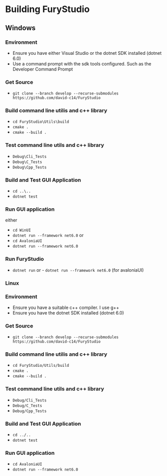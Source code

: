 # Building FuryStudio

## Windows

### Environment
- Ensure you have either Visual Studio or the dotnet SDK installed (dotnet 6.0)
- Use a command prompt with the sdk tools configured.  Such as the Developer Command Prompt

### Get Source
- `git clone --branch develop --recurse-submodules https://github.com/david-c14/FuryStudio`

### Build command line utilis and c++ library
- `cd FuryStudio\Utils\build`
- `cmake .`
- `cmake --build .`

### Test command line utils and c++ library
- `Debug\Cli_Tests`
- `Debug\C_Tests`
- `Debug\Cpp_Tests`

### Build and Test GUI Application
- `cd ..\..`
- `dotnet test`

### Run GUI application 
either
- `cd WinUI`
- `dotnet run --framework net6.0`
or
- `cd AvaloniaUI`
- `dotnet run --framework net6.0`

### Run FuryStudio
- `dotnet run` or - `dotnet run --framework net6.0` (for avaloniaUI)

### Linux

### Environment 
- Ensure you have a suitable c++ compiler. I use g++
- Ensure you have the dotnet SDK installed (dotnet 6.0)

### Get Source
- `git clone --branch develop --recurse-submodules https://github.com/david-c14/FuryStudio`

### Build command line utilis and c++ library
- `cd FuryStudio/Utils/build`
- `cmake .`
- `cmake --build .`

### Test command line utils and c++ library
- `Debug/Cli_Tests`
- `Debug/C_Tests`
- `Debug/Cpp_Tests`

### Build and Test GUI Application
- `cd ../..`
- `dotnet test`

### Run GUI application 
- `cd AvaloniaUI`
- `dotnet run --framework net6.0`
